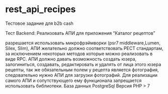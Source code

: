# rest_api_recipes
Тестовое задание для b2b cash

Тест Backend: Реализовать АПИ для приложения “Каталог рецептов”

разрешается использовать микрофрэймворки (psr7 middleware,Lumen, Silex, Slim), 
АПИ желательно должно соответствовать РЕСТ стандартам, за исключением некоторых методов которые можно реализовать в виде RPC. 
АПИ должно давать возможность создать юзера, залогиниться, создавать, редактировать и удалять от лица этого юзера рецепты, 
так же обязательным полем у рецепта является фотография, следовательно нужно АПИ для загрузки фотографий. 
Для реализации самого АПИ и сопутствующего ему функционала запрещается использовать библиотеки. 
База данных PostgreSql Версия PHP > 7
